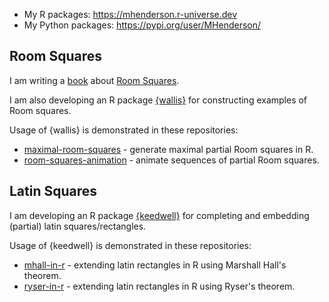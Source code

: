 - My R packages: https://mhenderson.r-universe.dev
- My Python packages: https://pypi.org/user/MHenderson/

## Room Squares

I am writing a [book](https://github.com/MHenderson/room) about [Room Squares](https://en.wikipedia.org/wiki/Room_square).

I am also developing an R package [{wallis}](https://github.com/MHenderson/wallis) for constructing examples of Room squares.

Usage of {wallis} is demonstrated in these repositories:

- [maximal-room-squares](https://github.com/MHenderson/maximal-room-squares) - generate maximal partial Room squares in R.
- [room-squares-animation](https://github.com/MHenderson/room-squares-animation) - animate sequences of partial Room squares.

## Latin Squares

I am developing an R package [{keedwell}](https://github.com/MHenderson/keedwell) for completing and embedding (partial) latin squares/rectangles.

Usage of {keedwell} is demonstrated in these repositories:

- [mhall-in-r](https://github.com/MHenderson/mhall-in-r) - extending latin rectangles in R using Marshall Hall's theorem.
- [ryser-in-r](https://github.com/MHenderson/ryser-in-r) - extending latin rectangles in R using Ryser's theorem.

